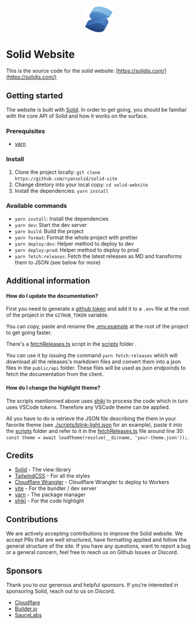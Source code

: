 <p align="center">
  <img width="75px" src="./src/assets/logo.png" alt="Solid logo">
</p>

# Solid Website

This is the source code for the solid website: [https://solidjs.com/](https://solidjs.com/)

## Getting started

The website is built with [Solid](https://github.com/ryansolid/solid). In order to get going, you should be familiar with the core API of Solid and how it works on the surface.

### Prerequisites

- [yarn](https://yarnpkg.com/getting-started/install)

### Install

1. Clone the project locally: `git clone https://github.com/ryansolid/solid-site`
2. Change diretory into your local copy: `cd solid-website`
3. Install the dependencies: `yarn install`

### Available commands

- `yarn install`: Install the dependencies
- `yarn dev`: Start the dev server
- `yarn build`: Build the project
- `yarn format`: Format the whole project with prettier
- `yarn deploy:dev`: Helper method to deploy to dev
- `yarn deploy:prod`: Helper method to deploy to prod
- `yarn fetch:releases`: Fetch the latest releases as MD and transforms them to JSON (see below for more)

## Additional information

#### How do I update the documentation?

First you need to generate a [github token](https://github.com/settings/tokens) and add it to a `.env` file at the root of the project in the `GITHUB_TOKEN` variable.

You can copy, paste and rename the [.env.example](./.env.example) at the root of the project to get going faster.

There's a [fetchReleases.ts](./scripts/fetchReleases.ts) script in the [scripts](./scripts) folder .

You can use it by issuing the command `yarn fetch:releases` which will download all the releases's markdown files and convert them into a json files in the `public/api` folder. These files will be used as json endpoinds to fetch the documentation from the client.

#### How do I change the highlight theme?

The scripts mentionned above uses [shiki](https://github.com/shikijs/shiki) to process the code which in turn uses VSCode tokens. Therefore any VSCode theme can be applied.

All you have to do is retrieve the JSON file describing the them in your favorite theme (see [./scripts/blink-light.json](scripts/blink-light.json) for an example), paste it into the [scripts](./scripts) folder and refer to it in the [fetchReleases.ts](./scripts/fetchReleases.ts) file around line 30: `const theme = await loadTheme(resolve(__dirname, 'your-theme.json'));`.

## Credits

- [Solid](https://github.com/ryansolid/solid) - The view library
- [TailwindCSS](https://tailwindcss.com/) - For all the styles
- [Cloudflare Wrangler](https://github.com/shikijs/shiki) - Cloudflare Wrangler to deploy to Workers
- [vite](http://vitejs.dev/) - For the bundler / dev server
- [yarn](https://yarnpkg.com/) - The package manager
- [shiki](https://github.com/shikijs/shiki) - For the code highlight

## Contributions

We are actively accepting contributions to improve the Solid website. We accept PRs that are well structured, have formatting applied and follow the general structure of the site. If you have any questions, want to report a bug or a general concern, feel free to reach us on Github Issues or Discord.

## Sponsors

Thank you to our generous and helpful sponsors. If you're interested in sponsoring Solid, reach out to us on Discord.

- [Cloudflare](https://www.cloudflare.com/)
- [Builder.io](https://www.builder.io/)
- [SauceLabs](https://saucelabs.com/)
